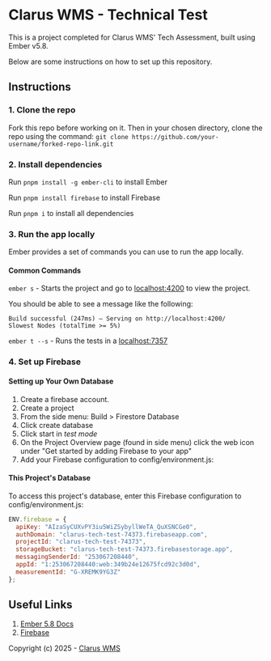 # Clarus WMS - Technical Test

This is a project completed for Clarus WMS' Tech Assessment, built using Ember v5.8.

Below are some instructions on how to set up this repository.

## Instructions

### 1. Clone the repo

Fork this repo before working on it. Then in your chosen directory, clone the repo using the command: `git clone https://github.com/your-username/forked-repo-link.git`

### 2. Install dependencies

Run `pnpm install -g ember-cli` to install Ember

Run `pnpm install firebase` to install Firebase

Run `pnpm i` to install all dependencies

### 3. Run the app locally

Ember provides a set of commands you can use to run the app locally.

#### Common Commands

`ember s` - Starts the project and go to [localhost:4200](http://localhost:4200/) to view the project.

You should be able to see a message like the following:

```
Build successful (247ms) – Serving on http://localhost:4200/
Slowest Nodes (totalTime >= 5%)
```

`ember t --s` - Runs the tests in a [localhost:7357](http://localhost:7357/)

### 4. Set up Firebase

#### Setting up Your Own Database

1. Create a firebase account.
2. Create a project
3. From the side menu: Build > Firestore Database
4. Click create database
5. Click start in _test mode_
6. On the Project Overview page (found in side menu) click the web icon under "Get started by adding Firebase to your app"
7. Add your Firebase configuration to config/environment.js:

#### This Project's Database

To access this project's database, enter this Firebase configuration to config/environment.js:

```javascript
ENV.firebase = {
  apiKey: "AIzaSyCUXvPY3iu5WiZSybyllWeTA_QuXSNCGe0",
  authDomain: "clarus-tech-test-74373.firebaseapp.com",
  projectId: "clarus-tech-test-74373",
  storageBucket: "clarus-tech-test-74373.firebasestorage.app",
  messagingSenderId: "253067208440",
  appId: "1:253067208440:web:349b24e12675fcd92c3d0d",
  measurementId: "G-XREMK9YG3Z"
};
```

## Useful Links

1. [Ember 5.8 Docs](https://guides.emberjs.com/v5.8.0/)
2. [Firebase](https://firebase.google.com/docs)

Copyright (c) 2025 - [Clarus WMS](https://claruswms.co.uk/)